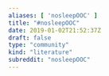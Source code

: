 ```yaml
---
aliases: [ 'nosleepOOC' ]
title: "#nosleepOOC"
date: 2019-01-02T21:52:37Z
draft: false
type: "community"
kind: "literature"
subreddit: "nosleepOOC"
---
```

